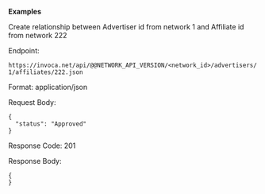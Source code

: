 **Examples**

Create relationship between Advertiser id from network 1 and Affiliate
id from network 222

Endpoint:

`https://invoca.net/api/@@NETWORK_API_VERSION/<network_id>/advertisers/1/affiliates/222.json`

Format: application/json

Request Body:

    {
      "status": "Approved"
    }

Response Code: 201

Response Body:

    {
    }
